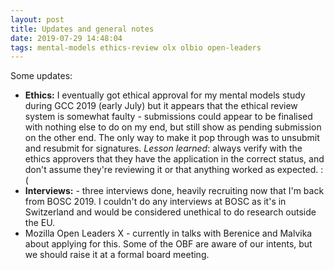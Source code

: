 ```yaml
---
layout: post
title: Updates and general notes
date: 2019-07-29 14:48:04
tags: mental-models ethics-review olx olbio open-leaders
---
```


Some updates:

- **Ethics:** I eventually got ethical approval for my mental models study during GCC 2019 (early July) but it appears that the ethical review system is somewhat faulty - submissions could appear to be finalised with nothing else to do on my end, but still show as pending submission on the other end. The only way to make it pop through was to unsubmit and resubmit for signatures. _Lesson learned_: always verify with the ethics approvers that they have the application in the correct status, and don't assume they're reviewing it or that anything worked as expected. :(
- **Interviews:** - three interviews done, heavily recruiting now that I'm back from BOSC 2019. I couldn't do any interviews at BOSC as it's in Switzerland and would be considered unethical to do research outside the EU.
- Mozilla Open Leaders X - currently in talks with Berenice and Malvika about applying for this. Some of the OBF are aware of our intents, but we should raise it at a formal board meeting.
